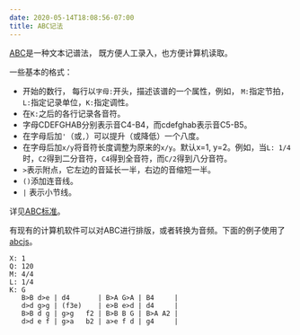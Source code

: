 ```yaml
---
date: 2020-05-14T18:08:56-07:00
title: ABC记法
---
```


<link href="/css/abcjs-midi.css" type="text/css" rel="stylesheet" />
<script src="/scripts/abcjs_plugin-midi_5.11.0-min.js"></script>
<script type="text/javascript">
	window.ABCJS.plugin.render_options = {
		responsive: "resize",
		inlineControls: {
			loopToggle: true,
		},
	};
</script>

[ABC](https://en.wikipedia.org/wiki/ABC_notation)是一种文本记谱法，
既方便人工录入，也方便计算机读取。

<!--more-->

一些基本的格式：
* 开始的数行， 每行以`字母:`开头，描述该谱的一个属性，例如，
`M:`指定节拍，`L:`指定记录单位，`K:`指定调性。
* 在`K:`之后的各行记录各音符。
* 字母CDEFGHAB分别表示音C4-B4，而cdefghab表示音C5-B5。
* 在字母后加`'`（或`,`）可以提升（或降低）一个八度。
* 在字母后加`x/y`将音符长度调整为原来的`x/y`。默认x=1, y=2。例如，当`L: 1/4`时，`C2`得到二分音符，`C4`得到全音符，而`C/2`得到八分音符。
* `>`表示附点，它左边的音延长一半，右边的音缩短一半。
* `()`添加连音线。
* `|` 表示小节线。

详见[ABC标准](http://abcnotation.com/wiki/abc:standard:v2.1#repeat_bar_symbols)。

有现有的计算机软件可以对ABC进行排版，或者转换为音频。下面的例子使用了[abcjs](https://abcjs.net/)。
```
X: 1
Q: 120
M: 4/4
L: 1/4
K: G
   B>B d>e | d4       | B>A G>A | B4     |
   d>d g>g | (f3e)    | e>B e>d | d4     |
   B>B d g | g>g   f2 | B>B B G | B>A A2 |
   d>d e f | g>a   b2 | a>e f d | g4     |
```
